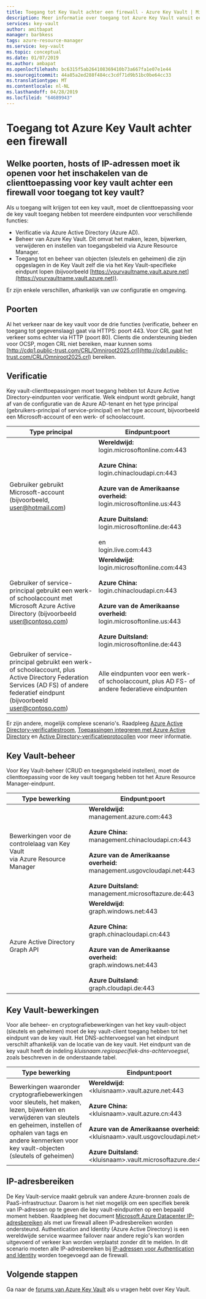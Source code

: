 ```yaml
---
title: Toegang tot Key Vault achter een firewall - Azure Key Vault | Microsoft Docs
description: Meer informatie over toegang tot Azure Key Vault vanuit een toepassing achter een firewall
services: key-vault
author: amitbapat
manager: barbkess
tags: azure-resource-manager
ms.service: key-vault
ms.topic: conceptual
ms.date: 01/07/2019
ms.author: ambapat
ms.openlocfilehash: bc6315f5ab264108369410b73a667fa1e07e1e44
ms.sourcegitcommit: 44a85a2ed288f484cc3cdf71d9b51bc0be64cc33
ms.translationtype: MT
ms.contentlocale: nl-NL
ms.lasthandoff: 04/28/2019
ms.locfileid: "64689943"
---
```

# <a name="access-azure-key-vault-behind-a-firewall"></a>Toegang tot Azure Key Vault achter een firewall

## <a name="what-ports-hosts-or-ip-addresses-should-i-open-to-enable-my-key-vault-client-application-behind-a-firewall-to-access-key-vault"></a>Welke poorten, hosts of IP-adressen moet ik openen voor het inschakelen van de clienttoepassing voor key vault achter een firewall voor toegang tot key vault?

Als u toegang wilt krijgen tot een key vault, moet de clienttoepassing voor de key vault toegang hebben tot meerdere eindpunten voor verschillende functies:

* Verificatie via Azure Active Directory (Azure AD).
* Beheer van Azure Key Vault. Dit omvat het maken, lezen, bijwerken, verwijderen en instellen van toegangsbeleid via Azure Resource Manager.
* Toegang tot en beheer van objecten (sleutels en geheimen) die zijn opgeslagen in de Key Vault zelf die via het Key Vault-specifieke eindpunt lopen (bijvoorbeeld [https://yourvaultname.vault.azure.net](https://yourvaultname.vault.azure.net)).  

Er zijn enkele verschillen, afhankelijk van uw configuratie en omgeving.

## <a name="ports"></a>Poorten

Al het verkeer naar de key vault voor de drie functies (verificatie, beheer en toegang tot gegevenslaag) gaat via HTTPS: poort 443. Voor CRL gaat het verkeer soms echter via HTTP (poort 80). Clients die ondersteuning bieden voor OCSP, mogen CRL niet bereiken, maar kunnen soms [http://cdp1.public-trust.com/CRL/Omniroot2025.crl](http://cdp1.public-trust.com/CRL/Omniroot2025.crl) bereiken.  

## <a name="authentication"></a>Verificatie

Key vault-clienttoepassingen moet toegang hebben tot Azure Active Directory-eindpunten voor verificatie. Welk eindpunt wordt gebruikt, hangt af van de configuratie van de Azure AD-tenant en het type principal (gebruikers-principal of service-principal) en het type account, bijvoorbeeld een Microsoft-account of een werk- of schoolaccount.  

| Type principal | Eindpunt:poort |
| --- | --- |
| Gebruiker gebruikt Microsoft-account<br> (bijvoorbeeld, user@hotmail.com) |**Wereldwijd:**<br> login.microsoftonline.com:443<br><br> **Azure China:**<br> login.chinacloudapi.cn:443<br><br>**Azure van de Amerikaanse overheid:**<br> login.microsoftonline.us:443<br><br>**Azure Duitsland:**<br> login.microsoftonline.de:443<br><br> en <br>login.live.com:443 |
| Gebruiker of service-principal gebruikt een werk- of schoolaccount met Microsoft Azure Active Directory (bijvoorbeeld user@contoso.com) |**Wereldwijd:**<br> login.microsoftonline.com:443<br><br> **Azure China:**<br> login.chinacloudapi.cn:443<br><br>**Azure van de Amerikaanse overheid:**<br> login.microsoftonline.us:443<br><br>**Azure Duitsland:**<br> login.microsoftonline.de:443 |
| Gebruiker of service-principal gebruikt een werk- of schoolaccount, plus Active Directory Federation Services (AD FS) of andere federatief eindpunt (bijvoorbeeld user@contoso.com) |Alle eindpunten voor een werk- of schoolaccount, plus AD FS- of andere federatieve eindpunten |

Er zijn andere, mogelijk complexe scenario's. Raadpleeg [Azure Active Directory-verificatiestroom](../active-directory/develop/authentication-scenarios.md), [Toepassingen integreren met Azure Active Directory](../active-directory/develop/active-directory-how-to-integrate.md) en [Active Directory-verificatieprotocollen](https://msdn.microsoft.com/library/azure/dn151124.aspx) voor meer informatie.  

## <a name="key-vault-management"></a>Key Vault-beheer

Voor Key Vault-beheer (CRUD en toegangsbeleid instellen), moet de clienttoepassing voor de key vault toegang hebben tot het Azure Resource Manager-eindpunt.  

| Type bewerking | Eindpunt:poort |
| --- | --- |
| Bewerkingen voor de controlelaag van Key Vault<br> via Azure Resource Manager |**Wereldwijd:**<br> management.azure.com:443<br><br> **Azure China:**<br> management.chinacloudapi.cn:443<br><br> **Azure van de Amerikaanse overheid:**<br> management.usgovcloudapi.net:443<br><br> **Azure Duitsland:**<br> management.microsoftazure.de:443 |
| Azure Active Directory Graph API |**Wereldwijd:**<br> graph.windows.net:443<br><br> **Azure China:**<br> graph.chinacloudapi.cn:443<br><br> **Azure van de Amerikaanse overheid:**<br> graph.windows.net:443<br><br> **Azure Duitsland:**<br> graph.cloudapi.de:443 |

## <a name="key-vault-operations"></a>Key Vault-bewerkingen

Voor alle beheer- en cryptografiebewerkingen van het key vault-object (sleutels en geheimen) moet de key vault-client toegang hebben tot het eindpunt van de key vault. Het DNS-achtervoegsel van het eindpunt verschilt afhankelijk van de locatie van de key vault. Het eindpunt van de key vault heeft de indeling *kluisnaam*.*regiospecifiek-dns-achtervoegsel*, zoals beschreven in de onderstaande tabel.  

| Type bewerking | Eindpunt:poort |
| --- | --- |
| Bewerkingen waaronder cryptografiebewerkingen voor sleutels, het maken, lezen, bijwerken en verwijderen van sleutels en geheimen, instellen of ophalen van tags en andere kenmerken voor key vault-objecten (sleutels of geheimen) |**Wereldwijd:**<br> &lt;kluisnaam&gt;.vault.azure.net:443<br><br> **Azure China:**<br> &lt;kluisnaam&gt;.vault.azure.cn:443<br><br> **Azure van de Amerikaanse overheid:**<br> &lt;kluisnaam&gt;.vault.usgovcloudapi.net:443<br><br> **Azure Duitsland:**<br> &lt;kluisnaam&gt;.vault.microsoftazure.de:443 |

## <a name="ip-address-ranges"></a>IP-adresbereiken

De Key Vault-service maakt gebruik van andere Azure-bronnen zoals de PaaS-infrastructuur. Daarom is het niet mogelijk om een specifiek bereik van IP-adressen op te geven die key vault-eindpunten op een bepaald moment hebben. Raadpleeg het document [Microsoft Azure Datacenter IP-adresbereiken](https://www.microsoft.com/download/details.aspx?id=41653) als met uw firewall alleen IP-adresbereiken worden ondersteund. Authentication and Identity (Azure Active Directory) is een wereldwijde service waarmee failover naar andere regio's kan worden uitgevoerd of verkeer kan worden verplaatst zonder dit te melden. In dit scenario moeten alle IP-adresbereiken bij [IP-adressen voor Authentication and Identity](https://support.office.com/article/Office-365-URLs-and-IP-address-ranges-8548a211-3fe7-47cb-abb1-355ea5aa88a2#bkmk_identity_ip) worden toegevoegd aan de firewall.

## <a name="next-steps"></a>Volgende stappen

Ga naar de [forums van Azure Key Vault](https://social.msdn.microsoft.com/forums/azure/home?forum=AzureKeyVault) als u vragen hebt over Key Vault.
